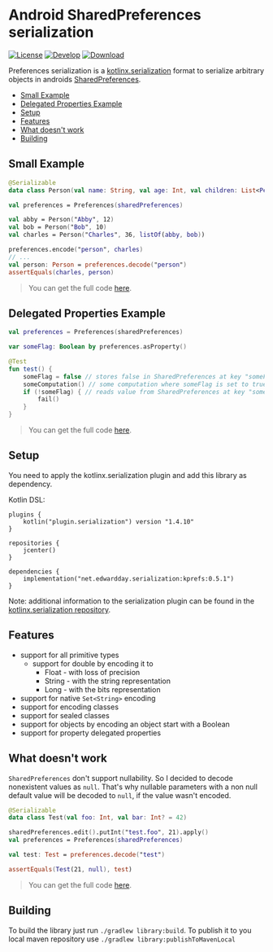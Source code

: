 # Android SharedPreferences serialization

[![License](https://img.shields.io/github/license/EdwarDDay/serialization.kprefs?style=flat)](http://www.apache.org/licenses/LICENSE-2.0)
[![Develop](https://github.com/EdwarDDay/serialization.kprefs/workflows/Develop/badge.svg?branch=main)](https://github.com/EdwarDDay/serialization.kprefs/actions?query=workflow%3ADevelop+branch%3Amain)
[![Download](https://api.bintray.com/packages/edwardday/maven/net.edwardday.serialization%3Akprefs/images/download.svg)](https://bintray.com/edwardday/maven/net.edwardday.serialization%3Akprefs/_latestVersion)

Preferences serialization is a [kotlinx.serialization](https://github.com/Kotlin/kotlinx.serialization) format to
 serialize arbitrary objects in androids
 [SharedPreferences](https://developer.android.com/reference/android/content/SharedPreferences).

<!--- TEST_NAME ReadmeTest -->

<!--- TOC -->

* [Small Example](#small-example)
* [Delegated Properties Example](#delegated-properties-example)
* [Setup](#setup)
* [Features](#features)
* [What doesn't work](#what-doesn't-work)
* [Building](#building)

<!--- END -->

<!--- INCLUDE .*-simple-.*
import kotlin.test.*
import kotlinx.serialization.*
import net.edwardday.serialization.preferences.*

class ReadmeExample {

    val sharedPreferences = TestablePreferences()

    @Test
    fun readmeTest() {
----- SUFFIX .*-simple-.*
    }
}
-->

<!--- INCLUDE .*-basic-.*
import kotlin.test.*
import net.edwardday.serialization.preferences.*

class ReadmeExample {

    val sharedPreferences = TestablePreferences()

----- SUFFIX .*-basic-.*
}
-->

## Small Example

```kotlin
@Serializable
data class Person(val name: String, val age: Int, val children: List<Person> = emptyList())

val preferences = Preferences(sharedPreferences)

val abby = Person("Abby", 12)
val bob = Person("Bob", 10)
val charles = Person("Charles", 36, listOf(abby, bob))

preferences.encode("person", charles)
// ...
val person: Person = preferences.decode("person")
assertEquals(charles, person)
```
> You can get the full code [here](library/src/test/java/example/example-simple-01.kt).

## Delegated Properties Example

<!--- INCLUDE
    fun someComputation() {
        someFlag = true
    }
-->

```kotlin
val preferences = Preferences(sharedPreferences)

var someFlag: Boolean by preferences.asProperty()

@Test
fun test() {
    someFlag = false // stores false in SharedPreferences at key "someFlag"
    someComputation() // some computation where someFlag is set to true
    if (!someFlag) { // reads value from SharedPreferences at key "someFlag"
        fail()
    }
}
```

> You can get the full code [here](library/src/test/java/example/example-basic-01.kt).

## Setup
You need to apply the kotlinx.serialization plugin and add this library as dependency.

Kotlin DSL:
```
plugins {
    kotlin("plugin.serialization") version "1.4.10"
}

repositories {
    jcenter()
}

dependencies {
    implementation("net.edwardday.serialization:kprefs:0.5.1")
}
```
Note: additional information to the serialization plugin can be found in the
  [kotlinx.serialization repository](https://github.com/Kotlin/kotlinx.serialization).

## Features
* support for all primitive types
  * support for double by encoding it to
    * Float - with loss of precision
    * String - with the string representation
    * Long - with the bits representation
* support for native `Set<String>` encoding
* support for encoding classes
* support for sealed classes
* support for objects by encoding an object start with a Boolean
* support for property delegated properties

## What doesn't work
`SharedPreferences` don't support nullability. So I decided to decode nonexistent values as `null`. That's why nullable
 parameters with a non null default value will be decoded to `null`, if the value wasn't encoded.

```kotlin
@Serializable
data class Test(val foo: Int, val bar: Int? = 42)

sharedPreferences.edit().putInt("test.foo", 21).apply()
val preferences = Preferences(sharedPreferences)

val test: Test = preferences.decode("test")

assertEquals(Test(21, null), test)
```

> You can get the full code [here](library/src/test/java/example/example-simple-02.kt).

## Building
To build the library just run `./gradlew library:build`. To publish it to you local maven repository use
 `./gradlew library:publishToMavenLocal`
